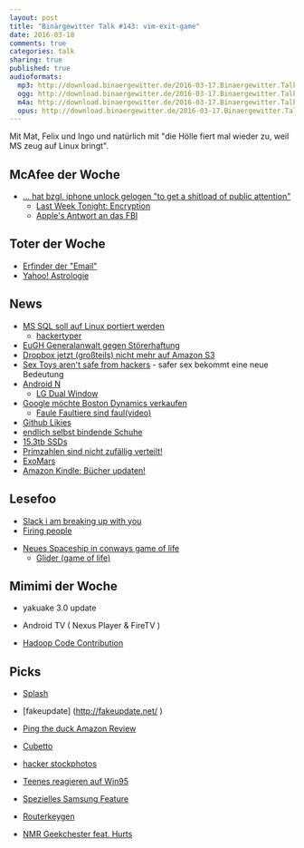 ```yaml
---
layout: post
title: "Binärgewitter Talk #143: vim-exit-game"
date: 2016-03-18
comments: true
categories: talk
sharing: true
published: true
audioformats:
  mp3: http://download.binaergewitter.de/2016-03-17.Binaergewitter.Talk.143.mp3
  ogg: http://download.binaergewitter.de/2016-03-17.Binaergewitter.Talk.143.ogg
  m4a: http://download.binaergewitter.de/2016-03-17.Binaergewitter.Talk.143.m4a
  opus: http://download.binaergewitter.de/2016-03-17.Binaergewitter.Talk.143.opus
---
```


Mit Mat, Felix und Ingo und natürlich mit "die Hölle fiert mal wieder zu, weil MS zeug auf Linux bringt".

## McAfee der Woche

- [... hat bzgl. iphone unlock gelogen "to get a shitload of public attention"]( http://www.dailydot.com/politics/john-mcafee-lied-iphone-apple-fbi/ )
    * [Last Week Tonight: Encryption]( https://www.youtube.com/watch?v=zsjZ2r9Ygzw )
    * [Apple's Antwort an das FBI]( https://www.documentcloud.org/documents/2762120-Reply-Brief-in-Support-of-Apple-s-Motion-to-Vacate.html )

## Toter der Woche
- [Erfinder der "Email"]( http://www.mobilegeeks.de/news/e-mail-erfinder-ray-tomlinson-stirbt-mit-74-jahren/ )
- [Yahoo! Astrologie]( http://www.theregister.co.uk/2016/03/14/yahoo_product_prioritization/ )

## News
- [MS SQL soll auf Linux portiert werden]( http://www.pro-linux.de/news/1/23328/microsoft-sql-server-kuenftig-auch-unter-linux.html )
  * [hackertyper]( http://hackertyper.net/ )
- [EuGH Generalanwalt gegen Störerhaftung]( https://netzpolitik.org/2016/stoererhaftung-eugh-generalanwalt-macht-hoffnung/ )
- [Dropbox jetzt (großteils) nicht mehr auf Amazon S3]( http://www.wired.com/2016/03/epic-story-dropboxs-exodus-amazon-cloud-empire/ )
- [Sex Toys aren't safe from hackers]( http://fortune.com/2016/03/15/sex-toys-arent-safe-from-hackers/ ) - safer sex bekommt eine neue Bedeutung
- [Android N]( http://www.heise.de/newsticker/meldung/Android-N-zeigt-Apps-nebeneinander-an-3131887.html )
   * [LG Dual Window]( http://www.androidcentral.com/using-dual-window-lg-g4 )
- [Google möchte Boston Dynamics verkaufen]( http://www.bloomberg.com/news/articles/2016-03-17/google-is-said-to-put-boston-dynamics-robotics-unit-up-for-sale )
  * [Faule Faultiere sind faul(video)]( https://www.youtube.com/watch?time_continue=60&v=xiE5AQHKj_Y )
- [Github Likies]( https://github.com/blog/2119-pull-request-and-issue-reactions )
- [endlich selbst bindende Schuhe]( http://www.golem.de/news/hyper-adapt-marty-mcfly-s-selbstschnuerende-nikes-sind-da-1603-119823.html )
- [15.3tb SSDs]( http://www.servethehome.com/15-36tb-samsung-pm1633a-sas-3-ssd-now-shipping/ )
- [Primzahlen sind nicht zufällig verteilt!]( https://www.newscientist.com/article/2080613-mathematicians-shocked-to-find-pattern-in-random-prime-numbers/ )
- [ExoMars]( https://en.wikipedia.org/wiki/ExoMars_Programme )
- [Amazon Kindle: Bücher updaten!]( http://www.amazon.com/gp/help/customer/display.html?nodeId=201994710 )


## Lesefoo

- [Slack i am breaking up with you]( https://medium.com/better-people/slack-i-m-breaking-up-with-you-54600ace03ea#.q5ksdpo8j )
- [Firing people]( https://zachholman.com/talk/firing-people )
* [Neues Spaceship in conways game of life]( https://niginsblog.wordpress.com/2016/03/07/new-spaceship-speed-in-conways-game-of-life/ )
  * [Glider (game of life)]( https://en.wikipedia.org/wiki/Glider_(Conway%27s_Life) )


## Mimimi der Woche
* yakuake 3.0 update
- Android TV ( Nexus Player & FireTV )
* [Hadoop Code Contribution]( https://github.com/apache/hadoop/pull/81 )

## Picks
- [Splash]( https://github.com/scrapinghub/splash/ )
* [fakeupdate] (http://fakeupdate.net/ )
- [Ping the duck Amazon Review]( http://www.amazon.com/review/R2VDKZ4X1F992Q/tag=krebsco-21 )
* [Cubetto]( https://www.kickstarter.com/projects/primotoys/cubetto-hands-on-coding-for-girls-and-boys-aged-3 )
- [hacker stockphotos]( https://archive.is/XFwEX )
* [Teenes reagieren auf Win95]( https://www.youtube.com/watch?v=8ucCxtgN6sc )
- [Spezielles Samsung Feature]( https://twitter.com/estebanrules/status/708299862455021568 )
* [Routerkeygen]( https://github.com/routerkeygen/routerkeygenPC )
- [NMR Geekchester feat. Hurts]( https://www.youtube.com/watch?v=J6DnYrtLpgY )

